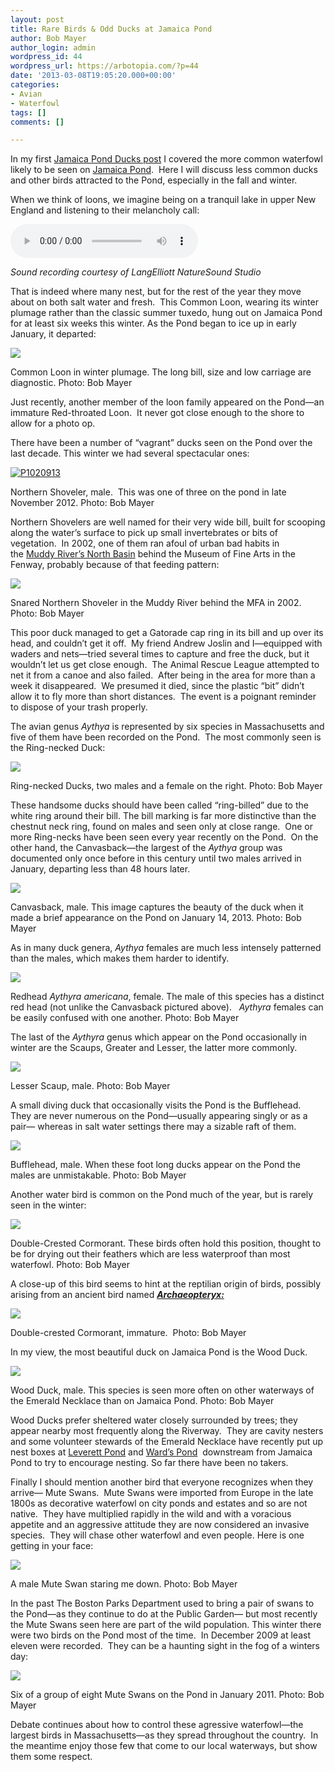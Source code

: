 ```yaml
---
layout: post
title: Rare Birds & Odd Ducks at Jamaica Pond
author: Bob Mayer
author_login: admin
wordpress_id: 44
wordpress_url: https://arbotopia.com/?p=44
date: '2013-03-08T19:05:20.000+00:00'
categories:
- Avian
- Waterfowl
tags: []
comments: []

---
```

In my first [Jamaica Pond Ducks post](/2013/01/25/jamaica-pond-ducks.html) I covered the more common waterfowl likely to be seen on [Jamaica Pond](https://www.google.com/maps/@42.31767,-71.118922,16z).  Here I will discuss less common ducks and other birds attracted to the Pond, especially in the fall and winter.

When we think of loons, we imagine being on a tranquil lake in upper New England and listening to their melancholy call:

<audio controls src="/media/2013/03/loon-common-pair-tremelo.mp3"></audio>

_Sound recording courtesy of LangElliott NatureSound Studio_

That is indeed where many nest, but for the rest of the year they move about on both salt water and fresh.  This Common Loon, wearing its winter plumage rather than the classic summer tuxedo, hung out on Jamaica Pond for at least six weeks this winter. As the Pond began to ice up in early January, it departed:

![](/images/P1030094.jpg)

Common Loon in winter plumage. The long bill, size and low carriage are diagnostic.
Photo: Bob Mayer

Just recently, another member of the loon family appeared on the Pond—an immature Red-throated Loon.  It never got close enough to the shore to allow for a photo op.

There have been a number of “vagrant” ducks seen on the Pond over the last decade. This winter we had several spectacular ones:

[![P1020913](/images/2013/01/P1020913.jpg)](http://www.arbotopia.com/rare-birds-odd-ducks-at-jamaica-pond/p1020913/)

Northern Shoveler, male.  This was one of three on the pond in late November 2012.
Photo: Bob Mayer

Northern Shovelers are well named for their very wide bill, built for scooping along the water’s surface to pick up small invertebrates or bits of vegetation.  In 2002, one of them ran afoul of urban bad habits in the [Muddy River’s North Basin](https://www.google.com/maps/ms?msa=0&msid=217541233018515973334.0004d3f5dfbfb11f8bc5f&ie=UTF8&ll=42.340854,-71.095555&spn=0.007042,0.010021&t=m&z=17&vpsrc=6&iwloc=0004d6f87eeeb073c2c5c) behind the Museum of Fine Arts in the Fenway, probably because of that feeding pattern:

![](/images/snared-shoveler-2.jpg)

Snared Northern Shoveler in the Muddy River behind the MFA in 2002.
Photo: Bob Mayer

This poor duck managed to get a Gatorade cap ring in its bill and up over its head, and couldn’t get it off.  My friend Andrew Joslin and I—equipped with waders and nets—tried several times to capture and free the duck, but it wouldn’t let us get close enough.  The Animal Rescue League attempted to net it from a canoe and also failed.  After being in the area for more than a week it disappeared.  We presumed it died, since the plastic “bit” didn’t allow it to fly more than short distances.  The event is a poignant reminder to dispose of your trash properly.

The avian genus _Aythya_ is represented by six species in Massachusetts and five of them have been recorded on the Pond.  The most commonly seen is the Ring-necked Duck:

![](/images//2018/11/Ring-necked-DuckJPG.jpg?fit=525%2C398&ssl=1)

Ring-necked Ducks, two males and a female on the right.
Photo: Bob Mayer

These handsome ducks should have been called “ring-billed” due to the white ring around their bill. The bill marking is far more distinctive than the chestnut neck ring, found on males and seen only at close range.  One or more Ring-necks have been seen every year recently on the Pond.  On the other hand, the Canvasback—the largest of the _Aythya_ group was documented only once before in this century until two males arrived in January, departing less than 48 hours later.

![](/images/P1030762.jpg)

Canvasback, male. This image captures the beauty of the duck when it made a brief appearance on the Pond on January 14, 2013.
Photo: Bob Mayer

As in many duck genera, _Aythya_ females are much less intensely patterned than the males, which makes them harder to identify.

![](/images/P1030833.jpg)

Redhead _Aythyra americana_, female. The male of this species has a distinct red head (not unlike the Canvasback pictured above).   _Aythyra_ females can be easily confused with one another.
Photo: Bob Mayer

The last of the _Aythyra_ genus which appear on the Pond occasionally in winter are the Scaups, Greater and Lesser, the latter more commonly.

![](/images/P1020942.jpg)

Lesser Scaup, male.
Photo: Bob Mayer

A small diving duck that occasionally visits the Pond is the Bufflehead.  They are never numerous on the Pond—usually appearing singly or as a pair— whereas in salt water settings there may a sizable raft of them.

![](/images//2018/11/P1010836.jpg?fit=525%2C347&ssl=1)

Bufflehead, male. When these foot long ducks appear on the Pond the males are unmistakable.
Photo: Bob Mayer

Another water bird is common on the Pond much of the year, but is rarely seen in the winter:

![](/images/P1260810.jpg)

Double-Crested Cormorant. These birds often hold this position, thought to be for drying out their feathers which are less waterproof than most waterfowl.
Photo: Bob Mayer

A close-up of this bird seems to hint at the reptilian origin of birds, possibly arising from an ancient bird named [**_Archaeopteryx:_**](http://en.wikipedia.org/wiki/Archaeopteryx)

![](/images/2018/11/P1030585.jpg)

Double-crested Cormorant, immature. 
Photo: Bob Mayer

In my view, the most beautiful duck on Jamaica Pond is the Wood Duck.

![](/images/P1010016.jpg)

Wood Duck, male. This species is seen more often on other waterways of the Emerald Necklace than on Jamaica Pond.
Photo: Bob Mayer

Wood Ducks prefer sheltered water closely surrounded by trees; they appear nearby most frequently along the Riverway.  They are cavity nesters and some volunteer stewards of the Emerald Necklace have recently put up nest boxes at [Leverett Pond](https://www.google.com/maps/place/Leverett+Pond/@42.3286722,-71.1164174,17z/data=!3m1!4b1!4m5!3m4!1s0x89e3799bf7ca5239:0xcfc4c7215c5f096a!8m2!3d42.3288654!4d-71.114029) and [Ward’s Pond](https://www.google.com/maps/place/Wards+Pond/@42.3220373,-71.1202552,17z/data=!3m1!4b1!4m5!3m4!1s0x89e37974ff8d5aab:0x1205bebf111083df!8m2!3d42.3219514!4d-71.1179284)  downstream from Jamaica Pond to try to encourage nesting. So far there have been no takers.

Finally I should mention another bird that everyone recognizes when they arrive— Mute Swans.  Mute Swans were imported from Europe in the late 1800s as decorative waterfowl on city ponds and estates and so are not native.  They have multiplied rapidly in the wild and with a voracious appetite and an aggressive attitude they are now considered an invasive species.  They will chase other waterfowl and even people. Here is one getting in your face:

![](/images/P1010021.jpg)

A male Mute Swan staring me down.
Photo: Bob Mayer

In the past The Boston Parks Department used to bring a pair of swans to the Pond—as they continue to do at the Public Garden— but most recently the Mute Swans seen here are part of the wild population. This winter there were two birds on the Pond most of the time.  In December 2009 at least eleven were recorded.  They can be a haunting sight in the fog of a winters day:

![](/images/P1290387.jpg)

Six of a group of eight Mute Swans on the Pond in January 2011. Photo: Bob Mayer

Debate continues about how to control these agressive waterfowl—the largest birds in Massachusetts—as they spread throughout the country.  In the meantime enjoy those few that come to our local waterways, but show them some respect.